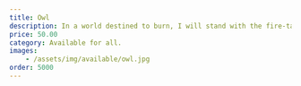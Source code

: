 ```yaml
---
title: Owl
description: In a world destined to burn, I will stand with the fire-tame it, and from its scorched remains, forge life anew.
price: 50.00
category: Available for all.
images: 
    - /assets/img/available/owl.jpg
order: 5000
---
```

